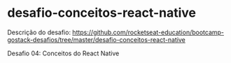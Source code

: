 # desafio-conceitos-react-native
Descrição do desafio:
https://github.com/rocketseat-education/bootcamp-gostack-desafios/tree/master/desafio-conceitos-react-native

Desafio 04: Conceitos do React Native
